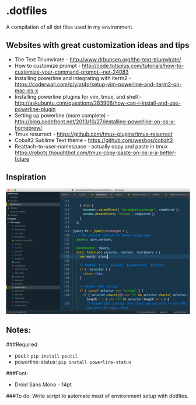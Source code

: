 # .dotfiles
A compilation of all dot files used in my environment.

## Websites with great customization ideas and tips
* The Text Triumvirate - http://www.drbunsen.org/the-text-triumvirate/
* How to customize prompt - http://code.tutsplus.com/tutorials/how-to-customize-your-command-prompt--net-24083
* Installing powerline and integrating with iterm2 - https://coderwall.com/p/yiot4q/setup-vim-powerline-and-iterm2-on-mac-os-x
* Installing powerline plugins for vim, tmux, and shell - http://askubuntu.com/questions/283908/how-can-i-install-and-use-powerline-plugin
* Setting up powerline (more complete) - http://blog.codefront.net/2013/10/27/installing-powerline-on-os-x-homebrew/
* Tmux resurrect - https://github.com/tmux-plugins/tmux-resurrect
* Cobalt2 Sublime Text theme - https://github.com/wesbos/cobalt2
* Reattach-to-user-namespace - actually copy and paste in tmux https://robots.thoughtbot.com/tmux-copy-paste-on-os-x-a-better-future


## Inspiration
![alt tag](res/README.png)

## Notes:
###Required

* psutil: `pip install psutil`
* powerline-status: `pip install powerline-status`

###Font:

* Droid Sans Mono - 14pt


###To do:
Write script to automate most of environment setup with dotfiles.


